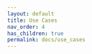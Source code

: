 ```yaml
---
layout: default
title: Use Cases
nav_order: 4
has_children: true
permalink: docs/use_cases
---
```


